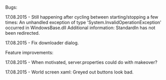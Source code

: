 ﻿Bugs:

17.08.2015 - Still happening after cycling between starting/stopping a few times:
An unhandled exception of type 'System.InvalidOperationException' occurred in WindowsBase.dll
Additional information: StandardIn has not been redirected.

17.08.2015 - Fix downloader dialog.

Feature improvements:

17.08.2015 - When motivated, server.properties could do with makeover?

17.08.2015 - World screen xaml: Greyed out buttons look bad.